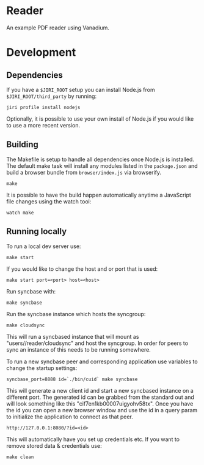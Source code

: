 # Reader

An example PDF reader using Vanadium.

# Development

## Dependencies

If you have a `$JIRI_ROOT` setup you can install Node.js from
`$JIRI_ROOT/third_party` by running:

    jiri profile install nodejs

Optionally, it is possible to use your own install of Node.js if you would like
to use a more recent version.

## Building

The Makefile is setup to handle all dependencies once Node.js is installed. The
default make task will install any modules listed in the `package.json` and
build a browser bundle from `browser/index.js` via browserify.

    make

It is possible to have the build happen automatically anytime a JavaScript file
changes using the watch tool:

    watch make

## Running locally

To run a local dev server use:

    make start

If you would like to change the host and or port that is used:

    make start port=<port> host=<host>

Run syncbase with:

    make syncbase

Run the syncbase instance which hosts the syncgroup:

    make cloudsync

This will run a syncbased instance that will mount as
"users/<email>/reader/cloudsync" and host the syncgroup. In order for peers to
sync an instance of this needs to be running somewhere.

To run a new syncbase peer and corresponding application use variables to change
the startup settings:

    syncbase_port=8888 id=`./bin/cuid` make syncbase

This will generate a new client id and start a new syncbased instance on a
different port. The generated id can be grabbed from the standard out and will
look something like this "cif7en1kb00007uigyohv58tx". Once you have the id you
can open a new browser window and use the id in a query param to initialize the
application to connect as that peer.

    http://127.0.0.1:8080/?id=<id>

This will automatically have you set up credentials etc. If you want to remove
stored data & credentials use:

    make clean
